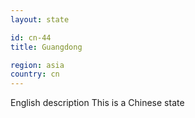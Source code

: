 ```yaml
---
layout: state

id: cn-44
title: Guangdong

region: asia
country: cn
---
```

English description
This is a Chinese state